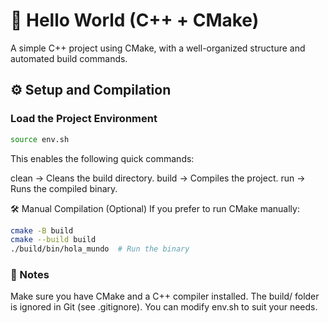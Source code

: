 # 🚀 Hello World (C++ + CMake)

A simple C++ project using CMake, with a well-organized structure and automated build commands.

## ⚙️ Setup and Compilation
### Load the Project Environment

```sh
source env.sh
```

This enables the following quick commands:

clean → Cleans the build directory.
build → Compiles the project.
run → Runs the compiled binary.


🛠 Manual Compilation (Optional)
If you prefer to run CMake manually:
```sh
cmake -B build
cmake --build build
./build/bin/hola_mundo  # Run the binary
```

### 📝 Notes
Make sure you have CMake and a C++ compiler installed.
The build/ folder is ignored in Git (see .gitignore).
You can modify env.sh to suit your needs.